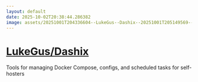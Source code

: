 ```yaml
---
layout: default
date: 2025-10-02T20:38:44.286382
image: assets/20251001T204336604--LukeGus--Dashix--20251001T205149569--cropped.png
---
```


# [LukeGus/Dashix](https://github.com/LukeGus/Dashix)

Tools for managing Docker Compose, configs, and scheduled tasks for self-hosters
